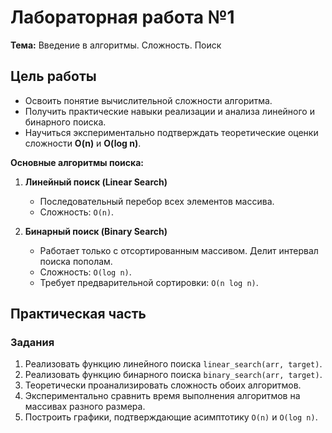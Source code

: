 # Лабораторная работа №1  
**Тема:** Введение в алгоритмы. Сложность. Поиск  

## Цель работы  
- Освоить понятие вычислительной сложности алгоритма.  
- Получить практические навыки реализации и анализа линейного и бинарного поиска.  
- Научиться экспериментально подтверждать теоретические оценки сложности **O(n)** и **O(log n)**.  


**Основные алгоритмы поиска:**  
1. **Линейный поиск (Linear Search)**  
   - Последовательный перебор всех элементов массива.  
   - Сложность: `O(n)`.  

2. **Бинарный поиск (Binary Search)**  
   - Работает только с отсортированным массивом. Делит интервал поиска пополам.  
   - Сложность: `O(log n)`.  
   - Требует предварительной сортировки: `O(n log n)`.  

## Практическая часть  
### Задания  
1. Реализовать функцию линейного поиска `linear_search(arr, target)`.  
2. Реализовать функцию бинарного поиска `binary_search(arr, target)`.  
3. Теоретически проанализировать сложность обоих алгоритмов.  
4. Экспериментально сравнить время выполнения алгоритмов на массивах разного размера.  
5. Построить графики, подтверждающие асимптотику `O(n)` и `O(log n)`.  